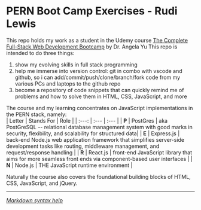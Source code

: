 # PERN Boot Camp Exercises - Rudi Lewis
This repo holds my work as a student in the Udemy course [The Complete Full-Stack Web Development Bootcamp](https://www.udemy.com/course/the-complete-web-development-bootcamp) by Dr. Angela Yu
This repo is intended to do three things:
<br>
1. show my evolving skills in full stack programming
1. help me immerse into version control: git in combo with vscode and github, so i can add/commit/push/clone/branch/fork code from my various PCs and laptops to the github repo
1. become a repository of code snippets that can quickly remind me of problems and how to solve them in HTML, CSS, JavaScript, and more


The course and my learning concentrates on JavaScript implementations in the PERN stack, namely:   
| Letter | Stands For | Role |
| :---: | :--- | :--- |
| **P** | PostGres    | aka PostGreSQL -- relational database management system with good marks in security, flexibility, and scalability for structured data|
| **E** | Express.js | back-end Node.js web application framework that simplifies server-side development tasks like routing, middleware management, and request/response handling |
| **R** | React.js | front-end JavaScript library that aims for more seamless front ends via component-based user interfaces |
| **N** | Node.js | THE JavaScript runtime environment |
   
Naturally the course also covers the foundational building blocks of HTML, CSS, JavaScript, and jQuery.    
***

[*Markdown syntax help*](https://www.markdownguide.org/basic-syntax/)
